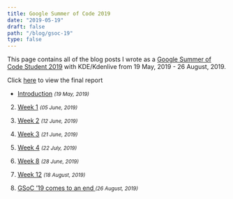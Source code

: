 ```yaml
---
title: Google Summer of Code 2019
date: "2019-05-19"
draft: false
path: "/blog/gsoc-19"
type: false
---
```



This page contains all of the blog posts I wrote as a [Google Summer of Code Student 2019](https://summerofcode.withgoogle.com/archive/2019/projects/4967044749983744/) with KDE/Kdenlive from 19 May, 2019 - 26 August, 2019.

Click [here](https://community.kde.org/GSoC/2019/StatusReports/AkhilKGangadharan) to view the final report

- [Introduction](/blog/gsoc-20-intro) <small> *(19 May, 2019)* </small>

2. [Week 1](/blog/gsoc-1w) <small> *(05 June, 2019)*</small>

3. [Week 2](/blog/gsoc-2w) <small> *(12 June, 2019)*</small>

4. [Week 3](/blog/gsoc-3w) <small> *(21 June, 2019)*</small>

5. [Week 4](/blog/gsoc-4w) <small> *(22 July, 2019)*</small>

5. [Week 8](/blog/gsoc-8w) <small> *(28 June, 2019)*</small>

5. [Week 12](/blog/gsoc-12w) <small> *(18 August, 2019)*</small>

5. [GSoC ’19 comes to an end ](/blog/gsoc-final) <small> *(26 August, 2019)*</small>









